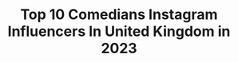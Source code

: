 ---
title: Top 10 Comedians Instagram Influencers In United Kingdom in 2023
description: >-
  Find top comedians Instagram influencers in United Kingdom in 2023. Most popular hashtags: #comedy #drag #ad #cabaret.
platform: Instagram
hits: 66
text_top: See the most popular Instagram profiles on inBeat.
text_bottom: Our database has 66 Instagram influencers like this in United Kingdom for you to work with.
profiles:
  - username: "amberdoigthorne"
    fullname: >-
      Amber💞Comedy•Fashion•Lifestyle
    bio: >-
      🎬 Actress / Presenter / Comedian / Creator ⭐️ Second Account: @ambzdt 🌎 3 Million Combined Online Followers 💌 Email: Enquiries@AmberDoigThorne.com
    location: "United Kingdom"
    followers: 355064
    engagement: 183
    commentsToLikes: 0.034572
    id: ck5hkk5mtikhb0i11lh0qdljf
    verified: true
    hashtags: "#funny, #ambzdt, #ad, #comedy"
  - username: "mikefox_official"
    fullname: >-
      Mike Fox
    bio: >-
      Father / Youtuber / Stand Up comedian Business enquiries: Michael.fox97@hotmail.com Happy father to a beautiful baby boy!
    location: "United Kingdom"
    followers: 238867
    engagement: 658
    commentsToLikes: 0.008465
    id: ck14icsm6ertv0i193vdjtabm
    verified: true
    hashtags: "#ksi, #loganpaul, #famemmauk, #itscoronatime"
  - username: "planetmaja"
    fullname: >-
      Maja - Travel Comedy English
    bio: >-
      On a f/t solo trip 🌎 55/197 ✵ Singer/Actor/Comedian ✵ #FantasticBeasts ✵ #English prof 🔙 🇺🇿 🇮🇷🇻🇳 🇲🇲 🇹🇼🇫🇷 🇮🇹📍NOW 🇬🇧 🔜 ? Tips & #RealTravel ↴
    location: "United Kingdom"
    followers: 6865
    engagement: 535
    commentsToLikes: 0.221962
    id: ck5cl0lg7y01t0i11jzd6goaf
    verified: false
    hashtags: "#switzerland, #myanmar, #voyaged, #mandalay"
  - username: "itsleepeart"
    fullname: >-
      Lee Peart
    bio: >-
      comedian, tv warm-up for @loosewomen, contributor on @talkradiouk, presenter & actor and host of podcast ‘Let’s Talk with Lee Peart’, also on YouTube
    location: "United Kingdom"
    followers: 6926
    engagement: 736
    commentsToLikes: 0.055833
    id: ckf5pffas5wf10j23gao7piup
    verified: false
    hashtags: "#acting4camera, #reels, #masterclass, #fromstagetoscreen"
  - username: "sukhojla"
    fullname: >-
      Sukh Ojla
    bio: >-
      Comedian | Actress | Writer | 🎤 BBC Asian Network 📺 Class Dismissed Work enquiries: info@sukhojla.com ⭐ LIFE SUKHS TOUR 2023 TICKETS ON SALE ⭐
    location: "United Kingdom"
    followers: 7234
    engagement: 1019
    commentsToLikes: 0.123492
    id: ckaotxnqfxyn60i78uo371mb7
    verified: false
    hashtags: "#lovemyjob, #getbooking, #tour, #lifesukhs"
  - username: "lloydgriffith"
    fullname: >-
      Lloyd Griffith
    bio: >-
      comedian and choirboy. On tour in 2023. Hopefully
    location: "United Kingdom"
    followers: 95358
    engagement: 169
    commentsToLikes: 0.020150
    id: ck5byjttopaaa0i11plqoczxd
    verified: true
    hashtags: "#ad, #foodgoals, #heretodeliver, #gtfc"
  - username: "ivypaigeofficial"
    fullname: >-
      ivy paige
    bio: >-
      Cabaret star and Comedian. www.ivypaige.com
    location: "United Kingdom"
    followers: 7935
    engagement: 641
    commentsToLikes: 0.044175
    id: ck5cjgwjcupag0i11x3qa70nm
    verified: false
    hashtags: "#redheadsdoitbetter, #jessicarabbit, #red, #freckles"
  - username: "4everjoeyy"
    fullname: >-
      MCJOEL W. (جوي) CUDJOE
    bio: >-
      Actor. Comedian. Artist. Creative Entrepreneur #MM Inquiries: infolamarjacobs@gmail.com 🇬🇧↴
    location: "United Kingdom"
    followers: 114023
    engagement: 707
    commentsToLikes: 0.067823
    id: ck14lrcmvw3vz0i19r0x58iv1
    verified: false
    hashtags: "#reels, #comedy, #tagafriend, #instagramreels"
  - username: "misterjoeblack"
    fullname: >-
      Joe Black
    bio: >-
      💀 International cabaret reprobate. Musical comedian. Drag something. Aspiring Supervillain - Residing in Brighton, UK. 💀 (He/Him)
    location: "United Kingdom"
    followers: 18677
    engagement: 482
    commentsToLikes: 0.067538
    id: ck0u0592dsmtl0i192shlnafj
    verified: false
    hashtags: "#cabaret, #drag, #misterjoeblack, #sphynxkitten"
  - username: "crayolathequeen"
    fullname: >-
      Crayola The Queen
    bio: >-
      🇬🇧🇺🇸🇹🇿🇮🇳QUEEN OF THE WORLD🇮🇳🇹🇿🇺🇸🇬🇧 🤡SINGER/COMEDIAN/MC 🏅Nom’ed BEST HOST QX19 🎂BDAYS/HEN DOS 🏳️‍🌈D&I Workshops 🥳Fun 4 Any Age 💌CrayolaDeVil@gmail.com
    location: "United Kingdom"
    followers: 7564
    engagement: 479
    commentsToLikes: 0.069023
    id: ck600nggxdwvi0i14tggb6rvj
    verified: false
    hashtags: "#buffythevampireslayer, #mxmadhouse, #btvs, #slayer"
---